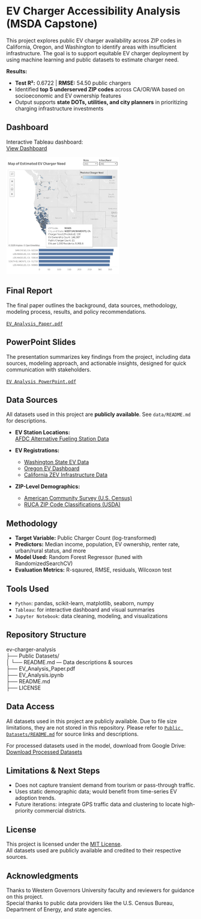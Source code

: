 # EV Charger Accessibility Analysis (MSDA Capstone)

This project explores public EV charger availability across ZIP codes in California, Oregon, and Washington to identify areas with insufficient infrastructure. The goal is to support equitable EV charger deployment by using machine learning and public datasets to estimate charger need.

**Results:**  
- **Test R²:** 0.6722 | **RMSE:** 54.50 public chargers  
- Identified **top 5 underserved ZIP codes** across CA/OR/WA based on socioeconomic and EV ownership features  
- Output supports **state DOTs, utilities, and city planners** in prioritizing charging infrastructure investments

## Dashboard

Interactive Tableau dashboard:  
[View Dashboard](https://public.tableau.com/views/Capstone_Project_MSDA_Tableau/EstimatedEVChargerNeedMap?:language=en-US&:sid=&:redirect=auth&:display_count=n&:origin=viz_share_link)

<img src="images/dashboard_preview.png" alt="Dashboard Preview" width="300">

## Final Report

The final paper outlines the background, data sources, methodology, modeling process, results, and policy recommendations.

[`EV_Analysis_Paper.pdf`](https://jtorrescarbajal.github.io/ev-charger-accessibility-analysis/EV_Analysis_Paper.pdf)

## PowerPoint Slides

The presentation summarizes key findings from the project, including data sources, modeling approach, and actionable insights, designed for quick communication with stakeholders.  

[`EV Analysis PowerPoint.pdf`](https://jtorrescarbajal.github.io/ev-charger-accessibility-analysis/EV_Analysis_Powerpoint.pdf)

## Data Sources

All datasets used in this project are **publicly available**. See `data/README.md` for descriptions.

- **EV Station Locations:**  
  [AFDC Alternative Fueling Station Data](https://afdc.energy.gov/data_download)

- **EV Registrations:**  
  - [Washington State EV Data](https://catalog.data.gov/dataset/electric-vehicle-population-data)  
  - [Oregon EV Dashboard](https://www.oregon.gov/energy/Data-and-Reports/Pages/Oregon-Electric-Vehicle-Dashboard.aspx)  
  - [California ZEV Infrastructure Data](https://www.energy.ca.gov/files/zev-and-infrastructure-stats-data)

- **ZIP-Level Demographics:**  
  - [American Community Survey (U.S. Census)](https://data.census.gov)  
  - [RUCA ZIP Code Classifications (USDA)](https://www.ers.usda.gov/data-products/rural-urban-commuting-area-codes/)

## Methodology

- **Target Variable:** Public Charger Count (log-transformed)  
- **Predictors:** Median income, population, EV ownership, renter rate, urban/rural status, and more  
- **Model Used:** Random Forest Regressor (tuned with RandomizedSearchCV)  
- **Evaluation Metrics:** R-sqaured, RMSE, residuals, Wilcoxon test  

## Tools Used

- `Python`: pandas, scikit-learn, matplotlib, seaborn, numpy  
- `Tableau`: for interactive dashboard and visual summaries  
- `Jupyter Notebook`: data cleaning, modeling, and visualizations  

## Repository Structure

ev-charger-analysis  
├── Public Datasets/  
│   └── README.md — Data descriptions & sources  
├── EV_Analysis_Paper.pdf  
├── EV_Analysis.ipynb  
├── README.md  
├── LICENSE

## Data Access

All datasets used in this project are publicly available. Due to file size limitations, they are not stored in this repository. Please refer to [`Public Datasets/README.md`](Public%20Datasets/README.md) for source links and descriptions.

For processed datasets used in the model, download from Google Drive:  
[Download Processed Datasets](https://drive.google.com/drive/folders/1mI4rLcSTy1Z59HO58einBiIiEZLJCsWt?usp=sharing)

## Limitations & Next Steps
- Does not capture transient demand from tourism or pass-through traffic.
- Uses static demographic data; would benefit from time-series EV adoption trends.
- Future iterations: integrate GPS traffic data and clustering to locate high-priority commercial districts.

## License

This project is licensed under the [MIT License](LICENSE).  
All datasets used are publicly available and credited to their respective sources.

## Acknowledgments

Thanks to Western Governors University faculty and reviewers for guidance on this project.  
Special thanks to public data providers like the U.S. Census Bureau, Department of Energy, and state agencies.
